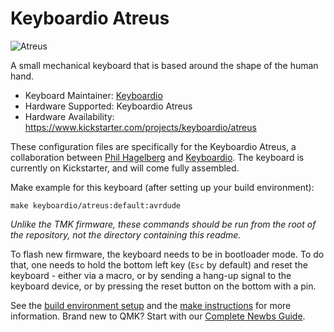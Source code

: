 # Keyboardio Atreus

![Atreus](https://atreus.technomancy.us/i/atreus2-mug.jpg)

A small mechanical keyboard that is based around the shape of the human hand.

* Keyboard Maintainer: [Keyboardio](https://github.com/keyboardio)
* Hardware Supported: Keyboardio Atreus
* Hardware Availability: https://www.kickstarter.com/projects/keyboardio/atreus

These configuration files are specifically for the Keyboardio Atreus, a
collaboration between [Phil Hagelberg](https://github.com/technomancy) and
[Keyboardio](https://github.com/keyboardio). The keyboard is currently on
Kickstarter, and will come fully assembled.

Make example for this keyboard (after setting up your build environment):

    make keyboardio/atreus:default:avrdude

*Unlike the TMK firmware, these commands should be run from the root of the repository, not the directory containing this readme.*

To flash new firmware, the keyboard needs to be in bootloader mode. To do that,
one needs to hold the bottom left key (`Esc` by default) and reset the
keyboard - either via a macro, or by sending a hang-up signal to the keyboard
device, or by pressing the reset button on the bottom with a pin.

See the [build environment setup](https://docs.qmk.fm/#/getting_started_build_tools) and the [make instructions](https://docs.qmk.fm/#/getting_started_make_guide) for more information. Brand new to QMK? Start with our [Complete Newbs Guide](https://docs.qmk.fm/#/newbs).
